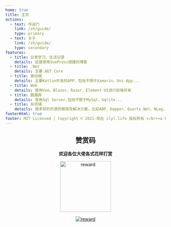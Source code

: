 ```yaml
---
home: true
title: 主页
actions:
  - text: 传送门
    link: /zh/guide/
    type: primary
  - text: 关于
    link: /zh/guide/
    type: secondary
features:
  - title: 日常学习、生活记录 
    details: 这是使用VuePress搭建的博客
  - title: .Net
    details: 主要.NET Core
  - title: 移动端
    details: 主要Kotlin开发的APP，包括不限于Xamarin、Uni-App...
  - title: Web
    details: 使用Vue、Blazor、Razor、Element-UI进行前端开发
  - title: 数据库
    details: 常用Sql Server,包括不限于MySql、Sqlite...
  - title: 杂货铺
    details: 很多好的开源的框架及解决方案，比如ABP、Dapper、Quartz.Net、NLog..
footerHtml: true
footer: MIT Licensed | Copyright © 2021-现在 ilyl.life 版权所有 </br><a href="http://beian.miit.gov.cn" target="_blank">苏ICP备2021053735号-1</a>&nbsp;&nbsp;<img  src="备案图标.png" alt="公网备案"/>&nbsp;&nbsp;<a href="http://www.beian.gov.cn/portal/registerSystemInfo?recordcode=32118302000302" target="_blank">苏公网安备32118302000302号</a> 
---
```




<div style="text-align:center;">

## 赞赏码

**欢迎各位大佬各式花样打赏**

<img width="160" height="160" :src="$withBase('/images/reward.png')" alt="reward"/>

[![reward](https://badgen.net/github/last-commit/TgT982474256/blog/main)](https://ilyl.life/)
</div>
